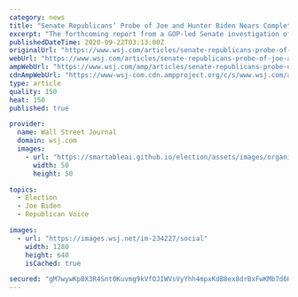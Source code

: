 ```yaml
---
category: news
title: "Senate Republicans’ Probe of Joe and Hunter Biden Nears Completion"
excerpt: "The forthcoming report from a GOP-led Senate investigation of the work Joe Biden and his son did in Ukraine is set to renew a partisan battle over an issue that was central to President Trump’s impeachment."
publishedDateTime: 2020-09-22T03:13:00Z
originalUrl: "https://www.wsj.com/articles/senate-republicans-probe-of-joe-and-hunter-biden-nears-completion-11600720533"
webUrl: "https://www.wsj.com/articles/senate-republicans-probe-of-joe-and-hunter-biden-nears-completion-11600720533"
ampWebUrl: "https://www.wsj.com/amp/articles/senate-republicans-probe-of-joe-and-hunter-biden-nears-completion-11600720533"
cdnAmpWebUrl: "https://www-wsj-com.cdn.ampproject.org/c/s/www.wsj.com/amp/articles/senate-republicans-probe-of-joe-and-hunter-biden-nears-completion-11600720533"
type: article
quality: 150
heat: 150
published: true

provider:
  name: Wall Street Journal
  domain: wsj.com
  images:
    - url: "https://smartableai.github.io/election/assets/images/organizations/wsj.com-50x50.jpg"
      width: 50
      height: 50

topics:
  - Election
  - Joe Biden
  - Republican Voice

images:
  - url: "https://images.wsj.net/im-234227/social"
    width: 1280
    height: 640
    isCached: true

secured: "gM7wywKpBX3R4Snt0Kuvmg9kVfOJIWVsVyYhh4mpxKdB8ex8drBxFwKMb7d6Hcm5btVMK6P0cxc9H1Ej7FuHT6Hn0vNZGmTpQrx7gYcPGx7xIaCVwE2u6DM0ek1Qr4S91ET1Mkbw2xnegFIQUbRIkRfUH1K/XxlkWEaLKJH08QtgZH9aXm4VJS6Ul+qo8+k7Wkttsav8Dlm0iWh6SGlZs9Uvxoojza4FHvq+gwERVXucyxGiQsVaAn2GyfQy5lQYgKOBKwS06N5VKzeqZ8U0ojfvmtIVIRKzJIsypKjz88rsFrRS8vbnfsmMqPjJR51bR9H1gTP9g0AHdZddivp+21odo7Ss2K+udZp8PRPP7eQ=;jy9gQmfgPAX68cfY9vdOMQ=="
---
```


